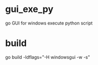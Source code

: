 # gui_exe_py
go GUI for windows execute python script

# build
go build -ldflags="-H windowsgui -w -s"
